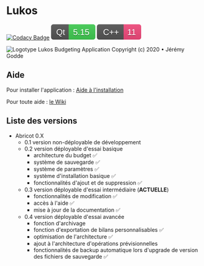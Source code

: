 # Lukos

[![Codacy Badge](https://api.codacy.com/project/badge/Grade/c4513632976540d08d71227e079a7c13)](https://app.codacy.com/manual/JeremyGodde/Lukos?utm_source=github.com&utm_medium=referral&utm_content=JeremyGodde/Lukos&utm_campaign=Badge_Grade_Settings)
![Qt 5.15](https://raw.githubusercontent.com/JeremyGodde/Lukos/18f2d0262fd0e98a3a7e3145ea6acde0345b7345/ressources/Qt%205.15.svg)
![C++11](https://raw.githubusercontent.com/JeremyGodde/Lukos/aad9cebc22c92de70795803e0385308529e2836c/ressources/C%2B%2B%2011.svg)

![Logotype](https://raw.githubusercontent.com/JeremyGodde/Lukos/master/ressources/logo.ico)
Lukos Budgeting Application
Copyright (c) 2020 • Jérémy Godde

## Aide

Pour installer l'application : [Aide à l'installation](https://github.com/JeremyGodde/Lukos/wiki/Installation)

Pour toute aide : [le Wiki](https://github.com/JeremyGodde/Lukos/wiki/Aide)

## Liste des versions

  - Abricot 0.X
      - 0.1 version non-déployable de développement
      - 0.2 version déployable d'essai basique
          - architecture du budget :white_check_mark:
          - système de sauvegarde :white_check_mark:
          - système de paramètres :white_check_mark:
          - système d'installation basique :white_check_mark:
          - fonctionnalités d'ajout et de suppression :white_check_mark:
      - 0.3 version déployable d'essai intermédiaire (**ACTUELLE**)
          - fonctionnalités de modification :white_check_mark:
          - accès à l'aide :white_check_mark:
          - mise à jour de la documentation :white_check_mark:
      - 0.4 version déployable d'essai avancée
          - fonction d'archivage
          - fonction d'exportation de bilans personnalisables :white_check_mark:
          - optimisation de l'architecture :white_check_mark:
          - ajout à l'architecture d'opérations prévisionnelles
          - fonctionnalités de backup automatique lors d'upgrade de version des fichiers de sauvegarde :white_check_mark:
